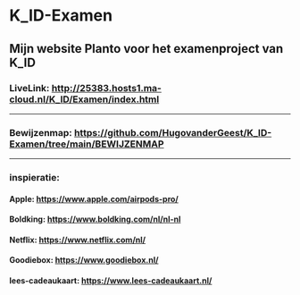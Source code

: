 # K_ID-Examen
## Mijn website Planto voor het examenproject van K_ID 

### LiveLink: http://25383.hosts1.ma-cloud.nl/K_ID/Examen/index.html 

--------------

### Bewijzenmap: https://github.com/HugovanderGeest/K_ID-Examen/tree/main/BEWIJZENMAP


--------------

### inspieratie: 
#### Apple: https://www.apple.com/airpods-pro/ 
#### Boldking: https://www.boldking.com/nl/nl-nl
#### Netflix: https://www.netflix.com/nl/ 
#### Goodiebox: https://www.goodiebox.nl/
#### lees-cadeaukaart:  https://www.lees-cadeaukaart.nl/
